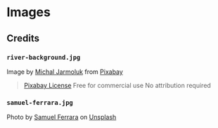 # Images

## Credits

### `river-background.jpg`
Image by [Michal Jarmoluk](https://pixabay.com/users/jarmoluk-143740/?utm_source=link-attribution&amp;utm_medium=referral&amp;utm_campaign=image&amp;utm_content=2826928) from [Pixabay](https://pixabay.com/?utm_source=link-attribution&amp;utm_medium=referral&amp;utm_campaign=image&amp;utm_content=2826928)

> [Pixabay License](https://pixabay.com/service/license/)
> Free for commercial use
> No attribution required

### `samuel-ferrara.jpg`
Photo by [Samuel Ferrara](https://unsplash.com/@samferrara?utm_source=unsplash&amp;utm_medium=referral&amp;utm_content=creditCopyText) on [Unsplash](https://unsplash.com/collections/956010/favourites?utm_source=unsplash&amp;utm_medium=referral&amp;utm_content=creditCopyText)
